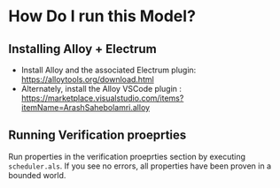 # How Do I run this Model?

## Installing Alloy + Electrum

- Install Alloy and the associated Electrum plugin: https://alloytools.org/download.html
- Alternately, install the Alloy VSCode plugin : https://marketplace.visualstudio.com/items?itemName=ArashSahebolamri.alloy


## Running Verification proeprties

Run properties in the verification proeprties section by executing `scheduler.als`. If you see no errors, all properties have been proven in a bounded world.